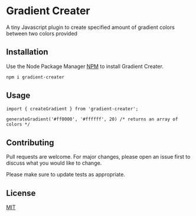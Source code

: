 # Gradient Creater

A tiny Javascript plugin to create specified amount of gradient colors between two colors provided

## Installation

Use the Node Package Manager [NPM](https://www.npmjs.com/) to install Gradient Creater.

```bash
npm i gradient-creater
```

## Usage

```node
import { createGradient } from 'gradient-creater';

generateGradient('#ff0000', '#ffffff', 20) /* returns an array of colors */
```

## Contributing
Pull requests are welcome. For major changes, please open an issue first to discuss what you would like to change.

Please make sure to update tests as appropriate.

## License
[MIT](https://choosealicense.com/licenses/mit/)
